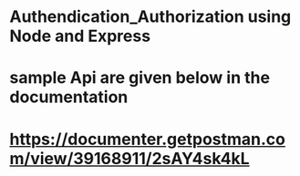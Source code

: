 # Authendication_Authorization using Node and Express

# sample Api are given below in the documentation

# https://documenter.getpostman.com/view/39168911/2sAY4sk4kL